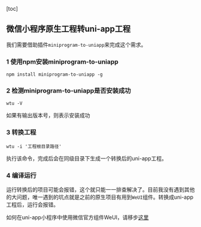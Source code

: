 [toc]
## 微信小程序原生工程转uni-app工程

我们需要借助插件`miniprogram-to-uniapp`来完成这个需求。

### 1 使用npm安装miniprogram-to-uniapp

```
npm install miniprogram-to-uniapp -g 
```

### 2 检测miniprogram-to-uniapp是否安装成功

```
wtu -V
```

如果有输出版本号，则表示安装成功

### 3 转换工程

```
wtu -i '工程根目录路径'
```

执行该命令，完成后会在同级目录下生成一个转换后的uni-app工程。

### 4 编译运行

运行转换后的项目可能会报错，这个就只能一一排查解决了。目前我没有遇到其他的大问题，唯一遇到的坑点就是之前的原生项目有用到`WeUI`组件。转换成uni-app工程后，运行会报错。

如何在uni-app小程序中使用微信官方组件WeUI，请移步[这里](https://www.jianshu.com/p/01e61b326a7c)

